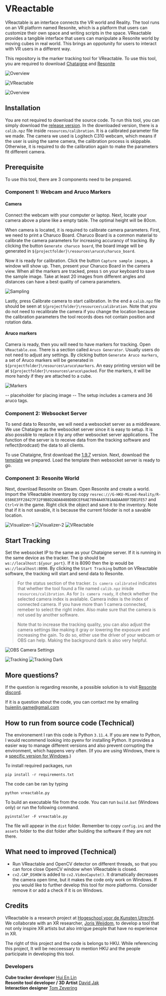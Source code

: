 # VReactable

VReactable is an interface connects the VR world and Reality. The tool runs on an VR platform named Resonite, which is a platform that users can customize their own space and writing scripts in the space. VReactable provides a tangible interface that users can manipulate a Resonite world by moving cubes in real world. This brings an oppotunity for users to interact with VR users in a different way.

This repository is the marker tracking tool for VReactable. To use this tool, you are required to download [Chataigne](https://github.com/willake/vreactable) and [Resonite](https://store.steampowered.com/app/2519830/Resonite/)

![Overview](./assets/readme/overview_optimized.gif)

![VReactable](./assets/readme/vreactable-python_optimized.gif)

![Overview](./assets/readme/overview.PNG)

## Installation

You are not required to download the source code. To run this tool, you can simply download the [release version](https://github.com/willake/vreactable/releases/). In the downloaded version, there is a `calib.npz` file inside `resources/calibration`. It is a calibrated parameter file we made. The camera we used is Logitech C310 webcam, which means if the user is using the same camera, the calibration process is skippable. Otherwise, it is required to do the calibration again to make the parameters fit different camera.

## Prerequisite

To use this tool, there are 3 components need to be prepared.

### Component 1: Webcam and Aruco Markers

#### Camera

Connect the webcam with your computer or laptop. Next, locate your camera above a plane like a empty table. The optimal height will be 80cm.

When camera is located, it is required to calibrate camera parameters. First, we need to print a Charuco Board. Charuco Board is a common material to calibrate the camera parameters for increasing accurancy of tracking. By clicking the button `Generate charuco board`, the board image will be generated in `${projectfolder}\resources\aruco\charuco_board`.

Now it is ready for calibration. Click the button `Capture sample images`, a window will show up. Then, present your Charuco Board in the camera view. When all the markers are tracked, press `S` on your keyboard to save the sample image. Take at least 20 images from different angles and distances can have a best quality of camera parameters.

![Sampling](./assets/readme/sampling_optimized.gif)

Lastly, press Calibrate camera to start calibration. In the end a `calib.npz` file should be seen at `${projectfolder}\resources\calibration`. Note that you do not need to recalibrate the camera if you change the location because the calibration parameters the tool records does not contain position and rotation data.

#### Aruco markers

Camera is ready, then you will need to have markers for tracking. Open `VReactable.exe`. There is a section called `Aruco Generator`. Usually users do not need to adjust any settings. By clicking button `Generate Aruco markers`, a set of Aruco markers will be generated in `${projectfolder}\resources\aruco\markers`. An easy printing version will be at `${projectfolder}\resources\aruco\packed`. For the markers, it will be more handy if they are attached to a cube.

![Markers](./assets/readme/markers.png)

-- placeholder for placing image --
The setup includes a camera and 36 aruco tags.

### Component 2: Websocket Server

To send data to Resonite, we will need a websocket server as a middleware. We use Chataigne as the websocket server since it is easy to setup. It is also possible to replace it by any other websocket server applications. The function of the server is to receive data from the tracking software and reflect(brodcast) the data to all clients.

To use Chataigne, first download the [1.9.7](https://benjamin.kuperberg.fr/chataigne/user/data/Chataigne-win-x64-1.9.7.exe) version. Next, download the [template](https://drive.google.com/file/d/11mTlseGczexTcRwXIAMDaV-fiIk-UgM_/view?usp=drive_link) we prepared. Load the template then websocket server is ready to go.

### Component 3: Resonite World

Next, download Resonite on Steam. Open Resonite and create a world. Import the VReactable inventory by copy `resrec:///G-HKU-Mixed-Reality/R-6586E3FF28427F32F9B8D2ADA8408D8DCEF6AE7894A49781AADAA08F7DB1FE57` and `Ctrl+V` in the game. Right click the object and save it to the inventory. Note that if it is not savable, it is because the current foloder is not a savable location.

![Visualizer-1](./assets/readme/visualizer-1_optimized.gif)
![Visualizer-2](./assets/readme/visualizer-2_optimized.gif)
![VReactable](./assets/readme/vreactable-tool_optimized.gif)

## Start Tracking

Set the websocket IP to the same as your Chataigne server. If it is running in the same device as the tracker. The ip should be `ws://localhost:${your_port}`. If it is 8090 then the ip would be `ws://localhost:8090`. By clicking the `Start Tracking` button on VReactable software, the tracking will start and send data to Resonite.

> For the status section of the tracker. `Is camera calibrated` indicates that whether the tool found a file named `calib.npz` inisde `resources/calibration`. As for `Is camera ready`, it check whether the selected camera index is available. Camera index is the index of connected camera. If you have more than 1 camera connected, remeber to select the right index. Also make sure that the camera is not used by another software.

> Note that to increase the tracking quality, you can also adjust the camera settings like making it gray or lowering the exposure and increasing the gain. To do so, either use the driver of your webcam or OBS can help. Making the background dark is also very helpful.

![OBS Camera Settings](./assets/readme/obs.png)

![Tracking](./assets/readme/tracking_optimized.gif)
![Tracking Dark](./assets/readme/tracking_dark_optimized.gif)

## More questions?

If the question is regarding resonite, a possible solution is to visit [Resonite discord](https://discord.gg/resonite).

If it is a question about the code, you can contact me by emailing huienlin.game@gmail.com

## How to run from source code (Technical)

The environement I ran this code is Python `3.11.4`. If you are new to Python, I would recommend looking into pyenv for installing Python. It provides a easier way to manage different versions and also prevent corrupting the environment, which happens very often. (If you are using Windows, there is a [specific version for Windows](https://github.com/pyenv-win/pyenv-win).)

To install required packages, run

```
pip install -r requirements.txt
```

The code can be ran by typing

```
python vreactable.py
```

To build an executable file from the code. You can run `build.bat` (Windows only) or run the following command.

```
pyinstaller -F vreactable.py
```

The file will appear in the `dist` folder. Remember to copy `config.ini` and the `assets` folder to the dist folder after building the software if they are not there.

## What need to improved (Technical)

- Run VReactable and OpenCV detector on different threads, so that you can force close OpenCV window when VReactable is closed.
- `cv2.CAP_DSHOW` is added to `cv2.VideoCapute()`. It dramatically decreases the camera open time, but it makes the code only work on Windows. If you would like to further develop this tool for more platforms. Consider remove it or add a check if it is on Windows.

## Credits

VReactable is a research project at [Hogeschool voor de Kunsten Utrecht](https://www.hku.nl/). We collaborate with an XR researcher, [Joris Weijdom](https://www.hku.nl/en/research/professorships/performative-creative-processes/phd-research-joris-weijdom), to develop a tool that not only inspire XR artists but also intrigue people that have no experience in XR.

The right of this project and the code is belongs to HKU. While referencing this project, It will be necceessary to mention HKU and the people participate in developing this tool.

### Developers

**Cube tracker developer** [Hui En Lin](https://hui-en.me) <br>
**Resonite tool developer / 3D Artist** [David Jak](https://linktr.ee/Davidoo379) <br>
**Interaction designer** [Tom Zevering](http://snuuf.com/)
